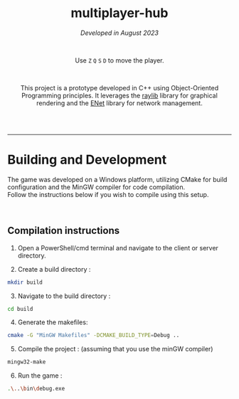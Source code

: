 <div align="center">

# multiplayer-hub

*Developed in August 2023*

<br>

Use `Z` `Q` `S` `D` to move the player.

<br>

This project is a prototype developed in C++ using Object-Oriented Programming principles. It leverages the [raylib](https://www.raylib.com/) library for graphical rendering and the [ENet](http://enet.bespin.org/) library for network management.


<br>
<br>

</div>

---

# Building and Development

The game was developed on a Windows platform, utilizing CMake for build configuration and the MinGW compiler for code compilation.  
Follow the instructions below if you wish to compile using this setup.

<br>

## Compilation instructions

1. Open a PowerShell/cmd terminal and navigate to the client or server directory.

2. Create a build directory : 
```bash
mkdir build
```

3. Navigate to the build directory : 
```bash
cd build 
```

4. Generate the makefiles:
```bash
cmake -G "MinGW Makefiles" -DCMAKE_BUILD_TYPE=Debug ..  
```

5. Compile the project : (assuming that you use the minGW compiler)   
```bash
mingw32-make 
```

6. Run the game :   
```bash
.\..\bin\debug.exe
```
